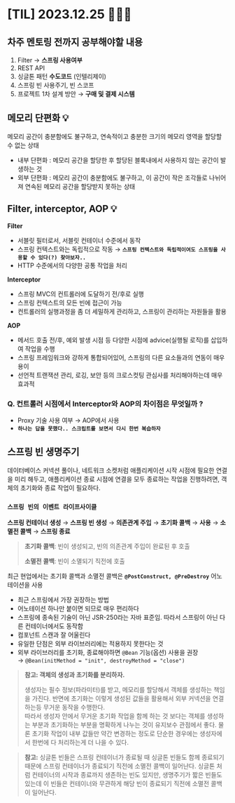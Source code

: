 # [TIL] 2023.12.25 🧑🏻‍🏫

## 차주 멘토링 전까지 공부해야할 내용
1. Filter &rarr; **스프링 사용여부**
2. REST API
3. 싱글톤 패턴 **수도코드** (인텔리제이)
4. 스프링 빈 사용주기, 빈 스코프
5. 프로젝트 1차 설계 방안 &rarr; **구매 및 결제 시스템**


## 메모리 단편화 💡
메모리 공간이 충분함에도 불구하고, 연속적이고 충분한 크기의 메모리 영역을 할당할 수 없는 상태

* 내부 단편화 : 메모리 공간을 할당한 후 할당된 블록내에서 사용하지 않는 공간이 발생하는 것
* 외부 단편화 : 메모리 공간이 충분함에도 불구하고, 이 공간이 작은 조각들로 나뉘어져 연속된 메모리 공간을 할당받지 못하는 상태

## Filter, interceptor, AOP 💡
**Filter**
* 서블릿 필터로서, 서블릿 컨테이너 수준에서 동작
* 스프링 컨텍스트와는 독립적으로 작동 &rarr; **`스프링 컨텍스트와 독립적이여도 스프링을 사용할 수 있다(?) 찾아보자..`**
* HTTP 수준에서의 다양한 공통 작업을 처리

**Interceptor**
* 스프링 MVC의 컨트롤러에 도달하기 전/후로 실행
* 스프링 컨텍스트의 모든 빈에 접근이 가능
* 컨트롤러의 실행과정을 좀 더 세밀하게 관리하고, 스프링이 관리하는 자원들을 활용

**AOP**
* 메서드 호출 전/후, 예외 발생 시점 등 다양한 시점에 advice(실행될 로직)를 삽입하여 작업을 수행
* 스프링 프레임워크와 강하게 통합되어있어, 스프링의 다른 요소들과의 연동이 매우 용이
* 선언적 트랜잭션 관리, 로깅, 보안 등의 크로스컷팅 관심사를 처리해야하는데 매우 효과적

### Q. 컨트롤러 시점에서 Interceptor와 AOP의 차이점은 무엇일까 ?
* Proxy 기술 사용 여부 &rarr; AOP에서 사용
* **`하나는 답을 못했다.. 스크립트를 보면서 다시 한번 복습하자`**


## 스프링 빈 생명주기
데이터베이스 커넥션 풀이나, 네트워크 소켓처럼 애플리케이션 시작 시점에 필요한 연결을 미리 해두고, 애플리케이션 종료 시점에 연결을 모두 종료하는 작업을 진행하려면, 
객체의 초기화와 종료 작업이 필요하다.

### **`스프링 빈의 이벤트 라이프사이클`**

**스프링 컨테이너 생성** &rarr; **스프링 빈 생성** &rarr; **의존관계 주입** &rarr; **초기화 콜백** &rarr; **사용** &rarr; **소멸전 콜백** &rarr; **스프링 종료**

> **초기화 콜백**: 빈이 생성되고, 빈의 의존관계 주입이 완료된 후 호출
>
> **소멸전 콜백**: 빈이 소멸되기 직전에 호출

최근 현업에서는 초기화 콜백과 소멸전 콜백은 **`@PostConstruct, @PreDestroy`** 어노테이션을 사용
* 최근 스프링에서 가장 권장하는 방법
* 어노테이션 하나만 붙이면 되므로 매우 편리하다
* 스프링에 종속된 기술이 아닌 JSR-250라는 자바 표준임. 따라서 스프링이 아닌 다른 컨테이너에서도 동작함
* 컴포넌트 스캔과 잘 어울린다
* 유일한 단점은 외부 라이브러리에는 적용하지 못한다는 것
* 외부 라이브러리를 초기화, 종료해야하면 `@Bean` 기능(옵션) 사용을 권장  
&rarr; `@Bean(initMethod = "init", destroyMethod = "close")`

> **참고: 객체의 생성과 초기화를 분리하자.**
> 
> 생성자는 필수 정보(파라미터)를 받고, 메모리를 할당해서 객체를 생성하는 책임을 가진다. 반면에 초기화는 이렇게 생성된 값들을 활용해서 외부 커넥션을 연결하는등 무거운 동작을 수행한다.  
> 따라서 생성자 안에서 무거운 초기화 작업을 함께 하는 것 보다는 객체를 생성하는 부분과 초기화하는 부분을 명확하게 나누는 것이 유지보수 관점에서 좋다. 물론 초기화 작업이 내부 값들만 약간 변경하는 정도로 단순한 경우에는 생성자에서 한번에 다 처리하는게 더 나을 수 있다.

> **참고:** 싱글톤 빈들은 스프링 컨테이너가 종료될 때 싱글톤 빈들도 함께 종료되기 때문에 스프링 컨테이너가 종료되기 직전에 소멸전 콜백이 일어난다.  싱글톤 처럼 컨테이너의 시작과 종료까지 생존하는 빈도 있지만, 생명주기가 짧은 빈들도 있는데 이 빈들은 컨테이너와 무관하게 해당 빈이 종료되기 직전에 소멸전 콜백이 일어난다.
